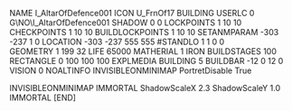 NAME  I_AltarOfDefence001
ICON U_FrnOf17
BUILDING
USERLC 0 G\NO\I_AltarOfDefence001  SHADOW 0 0
LOCKPOINTS       1 10 10
CHECKPOINTS      1 10 10
BUILDLOCKPOINTS  1 10 10
SETANMPARAM -303 -237 1 0
LOCATION -303 -237 555 555
#STANDLO    1 1 0 0     
GEOMETRY 1 199 32
LIFE     65000
MATHERIAL 1 IRON
BUILDSTAGES 100
RECTANGLE    0 100 100 100
EXPLMEDIA BUILDING 5
BUILDBAR -12 0 12 0
VISION 0
NOALTINFO
INVISIBLEONMINIMAP
PortretDisable True

INVISIBLEONMINIMAP
IMMORTAL
ShadowScaleX 2.3
ShadowScaleY 1.0
IMMORTAL
[END]
